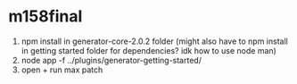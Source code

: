 # m158final

1. npm install in generator-core-2.0.2 folder (might also have to npm install in getting started folder for dependencies? idk how to use node man)
2. node app -f ../plugins/generator-getting-started/
3. open + run max patch
